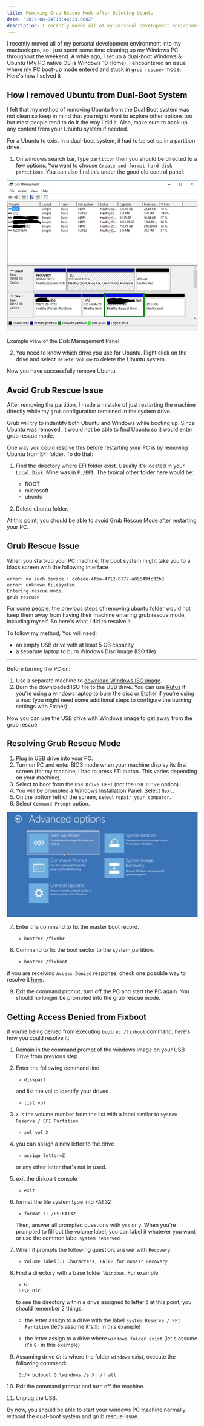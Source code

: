 ```yaml
---
title: Removing Grub Rescue Mode after Deleting Ubuntu
date: "2019-08-04T13:46:23.000Z"
description: I recently moved all of my personal development environment into my macbook pro, so I just spent some time cleaning up...
---
```


I recently moved all of my personal development environment into my macbook pro, so I just spent some time cleaning up my Windows PC throughout the weekend. A while ago, I set up a dual-boot Windows & Ubuntu (My PC native OS is Windows 10 Home). I encountered an issue where my PC boot-up mode entered and stuck in `grub rescue>` mode. Here's how I solved it



## How I removed Ubuntu from Dual-Boot System

I felt that my method of removing Ubuntu from the Dual Boot system was not clean so keep in mind that you might want to explore other options too but most people tend to do it the way I did it. Also, make sure to back up any content from your Ubuntu system if needed.

For a Ubuntu to exist in a dual-boot system, it had to be set up in a partition drive.

1. On windows search bar, type `partition` then you should be directed to a few options. You want to choose `Create and format hard disk partitions`. You can also find this under the good old control panel.

![Disk Management Panel Example](disk-partition1.jpg)

Example view of the Disk Management Panel

2. You need to know which drive you use for Ubuntu. Right click on the drive and select `Delete Volume` to delete the Ubuntu system.

Now you have successfully remove Ubuntu. 

## Avoid Grub Rescue Issue

After removing the partition, I made a mistake of just restarting the machine directly while my `grub` configuration remained in the system drive.

Grub will try to indentify both Ubuntu and Windows while booting up. Since Ubuntu was removed, it would not be able to find Ubuntu so it would enter grub rescue mode.

One way you could resolve this before restarting your PC is by removing Ubuntu from EFI folder. To do that:

1. Find the directory where EFI folder exist. Usually it's located in your `Local Disk`. Mine was in `F:/EFI`. The typical other folder here would be: 

   * BOOT
   * microsoft
   * ubuntu

2. Delete ubuntu folder.

At this point, you should be able to avoid Grub Rescue Mode after restarting your PC. 


## Grub Rescue Issue
When you start-up your PC machine, the boot system might take you to a black screen with the following interface

    error: no such device : cc6ade-4fba-4712-8177-a09649fc32b8
    error: unknown filesystem.
    Entering rescue mode...
    grub rescue> 



For some people, the previous steps of removing ubuntu folder would not keep them away from having their machine entering grub rescue mode, including myself. So here's what I did to resolve it.

To follow my method, You will need: 
* an empty USB drive with at least 5 GB capacity
* a separate laptop to burn Windows Disc Image (ISO file)
___
Before turning the PC on:
1. Use a separate machine to [download Windows ISO image](https://www.microsoft.com/en-us/software-download/windows10ISO).
2. Burn the downloaded ISO file to the USB drive. You can use [Rufus](https://rufus.ie/) if you're using a windows laptop to burn the disc or [Etcher](https://www.balena.io/etcher/) if you're using a mac (you might need some additional steps to configure the burning settings with Etcher).

Now you can use the USB drive with Windows image to get away from the grub rescue

## Resolving Grub Rescue Mode

1. Plug in USB drive into your PC.
2. Turn on PC and enter BIOS mode when your machine display its first screen (for my machine, I had to press F11 button. This varies depending on your machine).
3. Select to boot from the `USB Drive UEFI` (not the `USB Drive` option).
4. You will be prompted a Windows Installation Panel. Select `Next`.
5. On the bottom left of the screen, select `repair your computer`.
6. Select `Command Prompt` option.

![USB Drive Windows Image Boot view](./windows-repair.png)

7. Enter the command to fix the master boot record.

        > bootrec /fixmbr

8. Command to fix the boot sector to the system partition.

        > bootrec /fixboot

if you are receiving `Access Denied` response, check one possible way to resolve it [here](#getting-access-denied-from-fixboot).

9. Exit the command prompt, turn off the PC and start the PC again. You should no longer be prompted into the grub rescue mode.

## Getting Access Denied from Fixboot

if you're being denied from executing `bootrec /fixboot` command, here's how you could resolve it:

1. Remain in the command prompt of the windows image on your USB Drive from previous step.

2. Enter the following command line

        > diskpart

   and list the vol to identify your drives

        > list vol 


3. `X` is the volume number from the list with a label similar to `System Reserve / EFI Partition`.

        > sel vol X 



4. you can assign a new letter to the drive

        > assign letter=Z

   or any other letter that's not in used.

5. exit the diskpart console

        > exit


6. format the file system type into FAT32

        > format z: /FS:FAT32

   Then, answer all prompted questions with `yes` or `y`. When you're prompted to fill out the volume label, you can label it whatever you want or use the common label `system reserved`


7. When it prompts the following question, answer with `Recovery`.

        > Volume label(11 Characters, ENTER for none)? Recovery


8. Find a directory with a base folder `\Windows`. For example

        > G:
        G:\> Dir 

   to see the directory within a drive assigned to letter `G`
at this point, you should remember 2 things:

   * the letter assign to a drive with the label `System Reserve / EFI Partition` (let's assume it's `X:` in this example)

   * the letter assign to a drive where `windows folder exist` (let's assume it's `G:` in this example)


9. Assuming drive `G:` is where the folder `windows` exist, execute the following command:

        G:/> bcdboot G:\windows /s X: /f all



10. Exit the command prompt and turn off the machine.


11. Unplug the USB.

By now, you should be able to start your windows PC machine normally without the dual-boot system and grub rescue issue.


